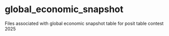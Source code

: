 # global_economic_snapshot
Files associated with global economic snapshot table for posit table contest 2025
